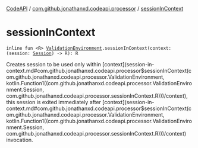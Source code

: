 [CodeAPI](../index.md) / [com.github.jonathanxd.codeapi.processor](index.md) / [sessionInContext](.)

# sessionInContext

`inline fun <R> `[`ValidationEnvironment`](-validation-environment/index.md)`.sessionInContext(context: (session: `[`Session`](-validation-environment/-session/index.md)`) -> R): R`

Creates session to be used only within [context](session-in-context.md#com.github.jonathanxd.codeapi.processor$sessionInContext(com.github.jonathanxd.codeapi.processor.ValidationEnvironment, kotlin.Function1((com.github.jonathanxd.codeapi.processor.ValidationEnvironment.Session, com.github.jonathanxd.codeapi.processor.sessionInContext.R)))/context), this session is exited immediately after [context](session-in-context.md#com.github.jonathanxd.codeapi.processor$sessionInContext(com.github.jonathanxd.codeapi.processor.ValidationEnvironment, kotlin.Function1((com.github.jonathanxd.codeapi.processor.ValidationEnvironment.Session, com.github.jonathanxd.codeapi.processor.sessionInContext.R)))/context) invocation.

